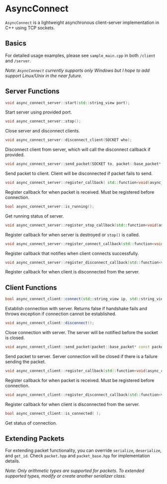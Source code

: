 # AsyncConnect

```AsyncConnect``` is a lightweight asynchronous client-server implementation in C++ using TCP sockets.

## Basics

For detailed usage examples, please see ```sample_main.cpp``` in both ```/client``` and ```/server```.

*Note: ```AsyncConnect``` currently supports only Windows but I hope to add support Linux/Unix in the near future.*

## Server Functions

```c++
void async_connect_server::start(std::string_view port);
```
Start server using provided port.

```c++
void async_connect_server::stop();
```
Close server and disconnect clients.

```c++
void async_connect_server::disconnect_client(SOCKET who);
```
Disconnect client from server, which will call the disconnect callback if provided.

```c++
void async_connect_server::send_packet(SOCKET to, packet::base_packet* packet);
```
Send packet to client. Client will be disconnected if packet fails to send.

```c++
void async_connect_server::register_callback( std::function<void(async_connect_server* const, const SOCKET, const packet::packet_id, packet::detail::serializer&)> callback_fn);
```
Register callback for when packet is received. Must be registered before connection.

```c++
bool async_connect_server::is_running();
```
Get running status of server.

```c++
void async_connect_server::register_stop_callback(std::function<void(async_connect_server* const)> callback_fn);
```
Register callback for when server is destroyed or ```stop()``` is called. 
```c++
void async_connect_server::register_connect_callback(std::function<void(async_connect_server* const, const SOCKET)> callback_fn);
```
Register callback that notifies when client connects successfully.

```c++
void async_connect_server::register_disconnect_callback(std::function<void( async_connect_server* const, const SOCKET)> callback_fn);
```
Register callback for when client is disconnected from the server.

## Client Functions

```c++
bool async_connect_client::connect(std::string_view ip, std::string_view port);
```
Establish connection with server. Returns false if handshake fails and throws exception if connection cannot be established.

```c++
void async_connect_client::disconnect();
```
Close connection with server. The server will be notified before the socket is closed.

```c++
void async_connect_client::send_packet(packet::base_packet* const packet);
```
Send packet to server. Server connection will be closed if there is a failure sending the packet.

```c++
void async_connect_client::register_callback(std::function<void(async_connect_client* const, const packet::packet_id, packet::detail::serializer&)> callback_fn);
```
Register callback for when packet is received. Must be registered before connection.

```c++
void async_connect_client::register_disconnect_callback(std::function<void(async_connect_client* const)> callback_fn);
```
Register callback for when client is disconnected from the server.

```c++
bool async_connect_client::is_connected( );
```
Get status of connection.

## Extending Packets

For extending packet functionality, you can override ```serialize```, ```deserialize```, and ```get_id```. Check ```packet.hpp```  and ```packet_base.hpp``` for implementation details.

*Note:  Only arithmetic types are supported for packets. To extended supported types, modify or create another serializer class.*


